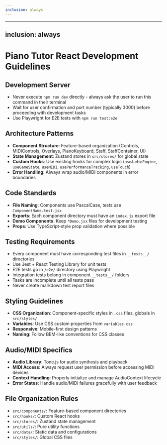 ```yaml
---
inclusion: always
---
```


---
inclusion: always
---

# Piano Tutor React Development Guidelines

## Development Server
- Never execute `npm run dev` directly - always ask the user to run this command in their terminal
- Wait for user confirmation and port number (typically 3000) before proceeding with development tasks
- Use Playwright for E2E tests with `npm run test:e2e`

## Architecture Patterns
- **Component Structure**: Feature-based organization (Controls, MIDIControls, Overlays, PianoKeyboard, Staff, StaffContainer, UI)
- **State Management**: Zustand stores in `src/stores/` for global state
- **Custom Hooks**: Use existing hooks for complex logic (`useAudioEngine`, `useGameState`, `useMIDI`, `usePerformanceTracking`, `useTouch`)
- **Error Handling**: Always wrap audio/MIDI components in error boundaries

## Code Standards
- **File Naming**: Components use PascalCase, tests use `ComponentName.test.jsx`
- **Exports**: Each component directory must have an `index.js` export file
- **Demo Components**: Keep `*Demo.jsx` files for development testing
- **Props**: Use TypeScript-style prop validation where possible

## Testing Requirements
- Every component must have corresponding test files in `__tests__/` directories
- Use Jest + React Testing Library for unit tests
- E2E tests go in `/e2e/` directory using Playwright
- Integration tests belong in component `__tests__/` folders
- Tasks are incomplete until all tests pass
- Never create markdown test report files

## Styling Guidelines
- **CSS Organization**: Component-specific styles in `.css` files, globals in `src/styles/`
- **Variables**: Use CSS custom properties from `variables.css`
- **Responsive**: Mobile-first design patterns
- **Naming**: Follow BEM-like conventions for CSS classes

## Audio/MIDI Specifics
- **Audio Library**: Tone.js for audio synthesis and playback
- **MIDI Access**: Always request user permission before accessing MIDI devices
- **Context Handling**: Properly initialize and manage AudioContext lifecycle
- **Error States**: Handle audio/MIDI failures gracefully with user feedback

## File Organization Rules
- `src/components/`: Feature-based component directories
- `src/hooks/`: Custom React hooks
- `src/stores/`: Zustand state management
- `src/utils/`: Pure utility functions
- `src/data/`: Static data and configurations
- `src/styles/`: Global CSS files